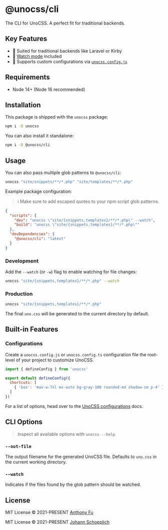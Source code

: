# @unocss/cli

The CLI for UnoCSS. A perfect fit for traditional backends.

## Key Features

- 🍱 Suited for traditional backends like Laravel or Kirby
- 👀 [Watch mode](#watch) included
- 🔌 Supports custom configurations via [`unocss.config.js`](#unocssconfigjs-support)

## Requirements

- Node 14+ (Node 16 recommended)

## Installation

This package is shipped with the `unocss` package:

```bash
npm i -D unocss
```

You can also install it standalone:

```bash
npm i -D @unocss/cli
```

## Usage

You can also pass multiple glob patterns to `@unocss/cli`:

```bash
unocss "site/snippets/**/*.php" "site/templates/**/*.php"
```

Example package configuration:

> ℹ️ Make sure to add escaped quotes to your npm script glob patterns.

```json
{
  "scripts": {
    "dev": "unocss \"site/{snippets,templates}/**/*.php\" --watch",
    "build": "unocss \"site/{snippets,templates}/**/*.php\""
  },
  "devDependencies": {
    "@unocss/cli": "latest"
  }
}
```

### Development

Add the `--watch` (or `-w`) flag to enable watching for file changes:

```bash
unocss "site/{snippets,templates}/**/*.php" --watch
```

### Production

```bash
unocss "site/{snippets,templates}/**/*.php"
```

The final `uno.css` will be generated to the current directory by default.

## Built-in Features

### Configurations

Create a `unocss.config.js` or `unocss.config.ts` configuration file the root-level of your project to customize UnoCSS.

```js
import { defineConfig } from 'unocss'

export default defineConfig({
  shortcuts: [
    { 'box': 'max-w-7xl mx-auto bg-gray-100 rounded-md shadow-sm p-4' }
  ]
})
```

For a list of options, head over to the [UnoCSS configurations](https://github.com/antfu/unocss#configurations) docs.

## CLI Options

> Inspect all available options with `unocss --help`.

### `--out-file`

The output filename for the generated UnoCSS file. Defaults to `uno.css` in the current working directory.

### `--watch`

Indicates if the files found by the glob pattern should be watched.

## License

MIT License © 2021-PRESENT [Anthony Fu](https://github.com/antfu)

MIT License © 2021-PRESENT [Johann Schopplich](https://github.com/johannschopplich)
